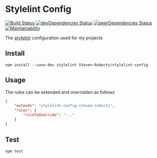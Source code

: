 # Stylelint Config

[![Build Status](https://travis-ci.org/Steven-Roberts/stylelint-config.svg?branch=master)](https://travis-ci.org/Steven-Roberts/stylelint-config)
[![devDependencies Status](https://david-dm.org/Steven-Roberts/stylelint-config/dev-status.svg)](https://david-dm.org/Steven-Roberts/stylelint-config?type=dev)
[![peerDependencies Status](https://david-dm.org/Steven-Roberts/stylelint-config/peer-status.svg)](https://david-dm.org/Steven-Roberts/stylelint-config?type=peer)
[![Maintainability](https://api.codeclimate.com/v1/badges/c6a225c8c53590dd71cb/maintainability)](https://codeclimate.com/github/Steven-Roberts/stylelint-config/maintainability)

The [stylelint](https://stylelint.io/) configuration used for my projects

## Install

```shell
npm install --save-dev stylelint Steven-Roberts/stylelint-config
```

## Usage

The rules can be extended and overridden as follows

```json
{
    "extends": "stylelint-config-steven-roberts",
    "rules": {
        "ruleToOverride": "..."
    }
}
```

## Test

```shell
npm test
```
